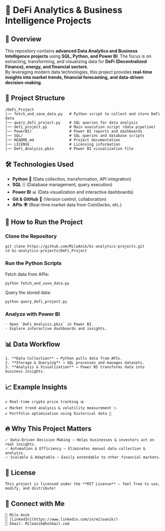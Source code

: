 # 🚀 DeFi Analytics & Business Intelligence Projects

## 📌 Overview
This repository contains **advanced Data Analytics and Business Intelligence projects** using **SQL, Python, and Power BI**. The focus is on extracting, transforming, and visualizing data for **DeFi (Decentralized Finance), energy, and financial sectors**.  
By leveraging modern data technologies, this project provides **real-time insights into market trends, financial forecasting, and data-driven decision-making**.

## 📂 Project Structure
```
/DeFi_Project
│── fetch_and_save_data.py   # Python script to collect and store DeFi data
│── query_defi_project.py    # SQL queries for data analysis
│── defi_project.py          # Main execution script (data pipeline)
│── PowerBI/                 # Power BI reports and dashboards
│── SQL/                     # SQL queries and database scripts
│── README.md                # Project documentation
│── LICENSE                  # Licensing information
│── DeFi_Analysis.pbix       # Power BI visualization file
```

## 🛠️ Technologies Used
- **Python** 🐍 (Data collection, transformation, API integration)
- **SQL** 🗄️ (Database management, query execution)
- **Power BI** 📊 (Data visualization and interactive dashboards)
- **Git & GitHub** 🔗 (Version control, collaboration)
- **APIs** 🌍 (Real-time market data from CoinGecko, etc.)

## 🚀 How to Run the Project
### Clone the Repository
```
git clone https://github.com/MiloAnik/bi-analytics-projects.git
cd bi-analytics-projects/DeFi_Project
```
### Run the Python Scripts
Fetch data from APIs:
```
python fetch_and_save_data.py
```
Query the stored data:
```
python query_defi_project.py
```
### Analyze with Power BI
```
- Open `DeFi_Analysis.pbix` in Power BI.
- Explore interactive dashboards and insights.
```

## 📊 Data Workflow
```
1. **Data Collection** → Python pulls data from APIs.
2. **Storage & Querying** → SQL processes and manages datasets.
3. **Analysis & Visualization** → Power BI transforms data into business insights.
```

## 📈 Example Insights
```
✔ Real-time crypto price tracking 📊  
✔ Market trend analysis & volatility measurement 📉  
✔ Portfolio optimization using historical data 🏦  
```

## 🔥 Why This Project Matters
```
✅ Data-Driven Decision Making – Helps businesses & investors act on real insights.  
✅ Automation & Efficiency – Eliminates manual data collection & analysis.  
✅ Scalable & Adaptable – Easily extendable to other financial markets.  
```

## 📄 License
```
This project is licensed under the **MIT License** – feel free to use, modify, and distribute!
```

## 🤝 Connect with Me
```
🚀 Milo Anik  
💼 [LinkedIn](https://www.linkedin.com/in/miloanik/)  
📧 Email: Miloanik@hotmail.com  
```
